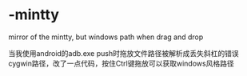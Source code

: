 # -mintty
mirror of the mintty, but windows path when drag and drop

当我使用android的adb.exe push时拖放文件路径被解析成丢失斜杠的错误cygwin路径，改了一点代码，按住Ctrl键拖放可以获取windows风格路径
